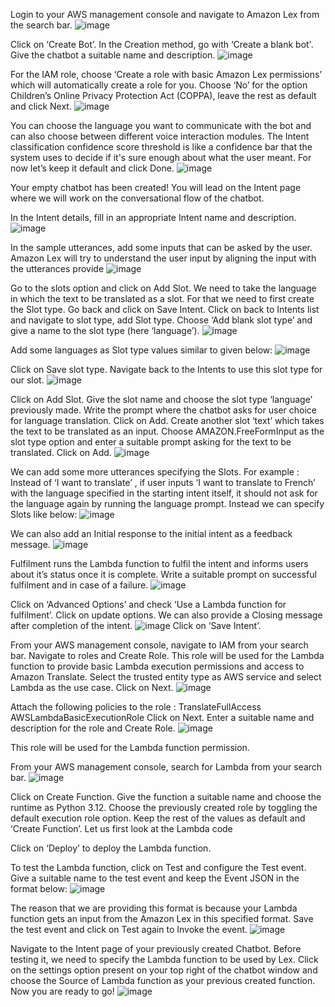 Login to your AWS management console and navigate to Amazon Lex from the search bar.
 ![image](https://github.com/user-attachments/assets/d7fa2a37-334c-4c26-bee1-8b8c131a04ac)

Click on ‘Create Bot’.
In the Creation method, go with ‘Create a blank bot'. Give the chatbot a suitable name and description.
![image](https://github.com/user-attachments/assets/fece3679-0663-44b9-80ff-c7f59865b16f)

For the IAM role, choose ‘Create a role with basic Amazon Lex permissions’ which will automatically create a role for you. Choose ‘No’ for the option Children’s Online Privacy Protection Act (COPPA), leave the rest as default and click Next.
![image](https://github.com/user-attachments/assets/ce8dde6b-1a37-4db8-9ad8-39e8a30c1e7d)

You can choose the language you want to communicate with the bot and can also choose between different voice interaction modules. The Intent classification confidence score threshold is like a confidence bar that the system uses to decide if it's sure enough about what the user meant. For now let’s keep it default and click Done.
![image](https://github.com/user-attachments/assets/4cc24140-44af-44c7-ab10-c9689781446a)

Your empty chatbot has been created! You will lead on the Intent page where we will work on the conversational flow of the chatbot.

In the Intent details, fill in an appropriate Intent name and description.
![image](https://github.com/user-attachments/assets/3e414e5d-9fa5-49df-ab61-1f96e5d508d8)

In the sample utterances, add some inputs that can be asked by the user. Amazon Lex will try to understand the user input by aligning the input with the utterances provide
![image](https://github.com/user-attachments/assets/46146e00-f8bd-4485-b9ff-e5173ca16f3e)

Go to the slots option and click on Add Slot. We need to take the language in which the text to be translated as a slot. For that we need to first create the Slot type. Go back and click on Save Intent. Click on back to Intents list and navigate to slot type, add Slot type.
Choose ‘Add blank slot type’ and give a name to the slot type (here ‘language’).
![image](https://github.com/user-attachments/assets/254b8734-f0b2-4cae-ab55-809428155474)

Add some languages as Slot type values similar to given below:
![image](https://github.com/user-attachments/assets/acf04388-b3a5-47ba-801b-8875e7a980fb)

Click on Save slot type. Navigate back to the Intents to use this slot type for our slot.
![image](https://github.com/user-attachments/assets/4a41ec00-1f6e-414a-b723-ffd7f2ee4832)

Click on Add Slot. Give the slot name and choose the slot type ‘language’ previously made. Write the prompt where the chatbot asks for user choice for language translation.
Click on Add.
Create another slot ‘text’ which takes the text to be translated as an input. Choose AMAZON.FreeFormInput as the slot type option and enter a suitable prompt asking for the text to be translated. Click on Add.
![image](https://github.com/user-attachments/assets/28c19c3b-9534-4054-88ea-c817bf47364c)

We can add some more utterances specifying the Slots. For example : Instead of ‘I want to translate’ , if user inputs ‘I want to translate to French’ with the language specified in the starting intent itself, it should not ask for the language again by running the language prompt. Instead we can specify Slots like below:
![image](https://github.com/user-attachments/assets/a6fb584c-8165-4f71-9ebb-d55b531bf45a)

We can also add an Initial response to the initial intent as a feedback message.
![image](https://github.com/user-attachments/assets/2e0d4dd3-b697-4d74-b1dc-1e7568ef117e)

Fulfilment runs the Lambda function to fulfil the intent and informs users about it’s status once it is complete.
Write a suitable prompt on successful fulfilment and in case of a failure.
![image](https://github.com/user-attachments/assets/9745bdb4-751a-47bd-b833-d2304aacf4fd)

Click on ‘Advanced Options’ and check ‘Use a Lambda function for fulfilment’. Click on update options.
We can also provide a Closing message after completion of the intent.
![image](https://github.com/user-attachments/assets/235cd4bf-d0c9-4db8-a199-71613e24f7b9)
Click on ‘Save Intent’.

From your AWS management console, navigate to IAM from your search bar.
Navigate to roles and Create Role. This role will be used for the Lambda function to provide basic Lambda execution permissions and access to Amazon Translate.
Select the trusted entity type as AWS service and select Lambda as the use case. Click on Next.
![image](https://github.com/user-attachments/assets/56641d51-f2ed-4b6b-a9a3-517723c66abb)

Attach the following policies to the role :
TranslateFullAccess
AWSLambdaBasicExecutionRole
Click on Next. Enter a suitable name and description for the role and Create Role.
![image](https://github.com/user-attachments/assets/7b142cc7-ee7a-4239-acc2-f0e9dddd8b31)

This role will be used for the Lambda function permission.

From your AWS management console, search for Lambda from your search bar.
![image](https://github.com/user-attachments/assets/4052efc4-de9a-4742-a525-9e5e14be86ab)

Click on Create Function. Give the function a suitable name and choose the runtime as Python 3.12.
Choose the previously created role by toggling the default execution role option. Keep the rest of the values as default and ‘Create Function’.
Let us first look at the Lambda code

Click on ‘Deploy’ to deploy the Lambda function.

To test the Lambda function, click on Test and configure the Test event.
Give a suitable name to the test event and keep the Event JSON in the format below:
![image](https://github.com/user-attachments/assets/1e7daa52-c042-4aa5-a51b-b00e1be0abd3)

The reason that we are providing this format is because your Lambda function gets an input from the Amazon Lex in this specified format.
Save the test event and click on Test again to Invoke the event.
![image](https://github.com/user-attachments/assets/43e3c03b-aa9a-46fa-9ef9-6e961b55ae12)

Navigate to the Intent page of your previously created Chatbot. Before testing it, we need to specify the Lambda function to be used by Lex.
Click on the settings option present on your top right of the chatbot window and choose the Source of Lambda function as your previous created function.
Now you are ready to go! 
![image](https://github.com/user-attachments/assets/faa054ab-f6f5-469d-be4d-aef5edcc09ec)






